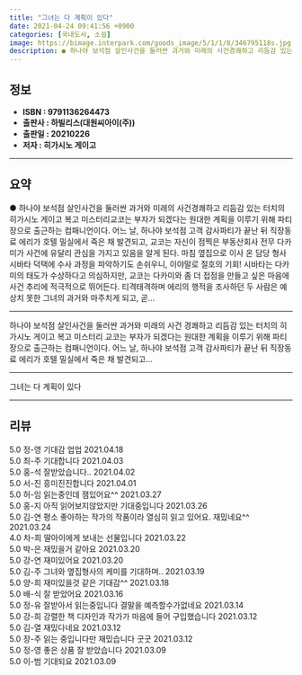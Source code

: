 ```yaml
---
title: "그녀는 다 계획이 있다"
date: 2021-04-24 09:41:56 +0900
categories: [국내도서, 소설]
image: https://bimage.interpark.com/goods_image/5/1/1/8/346795118s.jpg
description: ● 하나야 보석점 살인사건을 둘러싼 과거와 미래의 사건경쾌하고 리듬감 있는 터치의 히가시노 게이고 복고 미스터리교코는 부자가 되겠다는 원대한 계획을 이루기 위해 파티장으로 출근하는 컴패니언이다. 어느 날, 하나야 보석점 고객 감사파티가 끝난 뒤 직장동료 에리가 호텔 밀실에서 죽은 채
---
```


## **정보**

- **ISBN : 9791136264473**
- **출판사 : 하빌리스(대원씨아이(주))**
- **출판일 : 20210226**
- **저자 : 히가시노 게이고**

------



## **요약**

●  하나야 보석점 살인사건을 둘러싼 과거와 미래의 사건경쾌하고 리듬감 있는 터치의 히가시노 게이고 복고 미스터리교코는 부자가 되겠다는 원대한 계획을 이루기 위해 파티장으로 출근하는 컴패니언이다. 어느 날, 하나야 보석점 고객 감사파티가 끝난 뒤 직장동료 에리가 호텔 밀실에서 죽은 채 발견되고, 교코는 자신이 점찍은 부동산회사 전무 다카미가 사건에 유달리 관심을 가지고 있음을 알게 된다. 마침 옆집으로 이사 온 담당 형사 시바타 덕택에 수사 과정을 파악하기도 손쉬우니, 이야말로 절호의 기회! 시바타는 다카미의 태도가 수상하다고 의심하지만, 교코는 다카미와 좀 더 접점을 만들고 싶은 마음에 사건 추리에 적극적으로 뛰어든다. 티격태격하며 에리의 행적을 조사하던 두 사람은 예상치 못한 그녀의 과거와 마주치게 되고, 곧...

------

하나야 보석점 살인사건을 둘러싼 과거와 미래의 사건
경쾌하고 리듬감 있는 터치의 히가시노 게이고 복고 미스터리
교코는 부자가 되겠다는 원대한 계획을 이루기 위해 파티장으로 출근하는 컴패니언이다. 어느 날, 하나야 보석점 고객 감사파티가 끝난 뒤 직장동료 에리가 호텔 밀실에서 죽은 채 발견되고... 

------


그녀는 다 계획이 있다 

------


## **리뷰** 

5.0 정-영 기대감 업업 2021.04.18 <br/>5.0 최-주 기대합니다 2021.04.03 <br/>5.0 홍-석 잘받았습니다.. 2021.04.02 <br/>5.0 서-진 흥미진진합니다 2021.04.01 <br/>5.0 허-임 읽는중인데 잼있어요^^ 2021.03.27 <br/>5.0 홍-지 아직 읽어보지않았지만 기대중입니다 2021.03.26 <br/>5.0 김-연 평소 좋아하는 작가의 작품이라 열심히 읽고 있어요. 재밌네요^^ 2021.03.24 <br/>4.0 차-희 딸아이에게 보내는 선물입니다 2021.03.22 <br/>5.0 박-은 재밌을거 같아요 2021.03.20 <br/>5.0 강-연 재미있어요 2021.03.20 <br/>5.0 김-주 그녀와 옆집형사의 케미를 기대하며..  2021.03.19 <br/>5.0 양-희 재미있을것 같은 기대감^^ 2021.03.18 <br/>5.0 배-식 잘 받았어요 2021.03.16 <br/>5.0 정-유 잘받아서 읽는중입니다 결말을 예측할수가없네요 2021.03.14 <br/>5.0 강-희 강렬한 책 디자인과 작가가 마음에 들어 구입했습니다 2021.03.12 <br/>5.0 김-열 재밌다네요 2021.03.12 <br/>5.0 장-주 읽는 중입니다만 재밌습니다 굿굿 2021.03.12 <br/>5.0 정-영 좋은 상품 잘 받았습니다 2021.03.09 <br/>5.0 이-범 기대되요 2021.03.09 <br/>